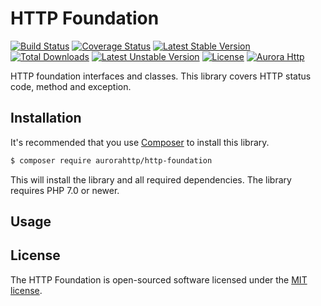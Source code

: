 HTTP Foundation
===============
[![Build Status](https://travis-ci.org/aurorahttp/http-foundation.svg)](https://travis-ci.org/aurorahttp/http-foundation)
[![Coverage Status](https://coveralls.io/repos/github/aurorahttp/http-foundation/badge.svg?branch=master)](https://coveralls.io/github/aurorahttp/http-foundation?branch=master)
[![Latest Stable Version](https://poser.pugx.org/aurorahttp/http-foundation/v/stable.svg)](https://packagist.org/packages/aurorahttp/http-foundation)
[![Total Downloads](https://poser.pugx.org/aurorahttp/http-foundation/downloads.svg)](https://packagist.org/packages/aurorahttp/http-foundation) 
[![Latest Unstable Version](https://poser.pugx.org/aurorahttp/http-foundation/v/unstable.svg)](https://packagist.org/packages/aurorahttp/http-foundation)
[![License](https://poser.pugx.org/aurorahttp/http-foundation/license.svg)](https://packagist.org/packages/aurorahttp/http-foundation)
[![Aurora Http](https://img.shields.io/badge/Powered_by-Aurora_Http-green.svg?style=flat)](https://aurorahttp.com/)

HTTP foundation interfaces and classes. This library covers HTTP status code, method and exception.

Installation
------------
It's recommended that you use [Composer](https://getcomposer.org/) to install this library.

```bash
$ composer require aurorahttp/http-foundation
```

This will install the library and all required dependencies. The library requires PHP 7.0 or newer.

Usage
-----

## License

The HTTP Foundation is open-sourced software licensed under the [MIT license](http://opensource.org/licenses/MIT).